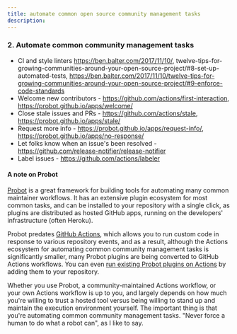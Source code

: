 ```yaml
---
title: automate common open source community management tasks
description:
---
```


### 2. Automate common community management tasks

* CI and style linters https://ben.balter.com/2017/11/10/, twelve-tips-for-growing-communities-around-your-open-source-project/#8-set-up-automated-tests, https://ben.balter.com/2017/11/10/twelve-tips-for-growing-communities-around-your-open-source-project/#9-enforce-code-standards
* Welcome new contributors - https://github.com/actions/first-interaction, https://probot.github.io/apps/welcome/
* Close stale issues and PRs - https://github.com/actions/stale, https://probot.github.io/apps/stale/
* Request more info - https://probot.github.io/apps/request-info/, https://probot.github.io/apps/no-response/
* Let folks know when an issue's been resolved - https://github.com/release-notifier/release-notifier
* Label issues - https://github.com/actions/labeler

#### A note on Probot

[Probot](https://probot.github.io/) is a great framework for building tools for automating many common maintainer workflows. It has an extensive plugin ecosystem for most common tasks, and can be installed to your repository with a single click, as plugins are distributed as hosted GitHub apps, running on the developers' infrastructure (often Heroku). 

Probot predates [GitHub Actions](https://github.com/features/actions), which allows you to run custom code in response to various repository events, and as a result, although the Actions ecosystem for automating common community management tasks is significantly smaller, many Probot plugins are being converted to GitHub Actions workflows. You can even [run existing Probot plugins on Actions](https://github.com/probot/actions-adapte) by adding them to your repository.

Whether you use Probot, a community-maintained Actions workflow, or your own Actions workflow is up to you, and largely depends on how much you're willing to trust a hosted tool versus being willing to stand up and maintain the execution environment yourself. The important thing is that you're automating common community management tasks. "Never force a human to do what a robot can", as I like to say.

